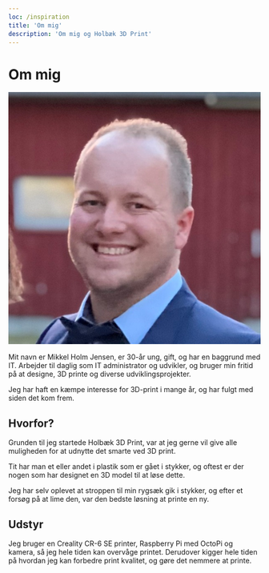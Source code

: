```yaml
---
loc: /inspiration
title: 'Om mig'
description: 'Om mig og Holbæk 3D Print'
---
```


# Om mig
<img src="/me.jpg" class="w-60 float-right ml-4">

Mit navn er Mikkel Holm Jensen, er 30-år ung, gift, og har en baggrund med IT. Arbejder til daglig som IT administrator og udvikler, og bruger min fritid på at designe, 3D printe og diverse udviklingsprojekter.

Jeg har haft en kæmpe interesse for 3D-print i mange år, og har fulgt med siden det kom frem.

## Hvorfor?

Grunden til jeg startede Holbæk 3D Print, var at jeg gerne vil give alle muligheden for at udnytte det smarte ved 3D print. 

Tit har man et eller andet i plastik som er gået i stykker, og oftest er der nogen som har designet en 3D model til at løse dette.

Jeg har selv oplevet at stroppen til min rygsæk gik i stykker, og efter et forsøg på at lime den, var den bedste løsning at printe en ny.

## Udstyr

Jeg bruger en Creality CR-6 SE printer, Raspberry Pi med OctoPi og kamera, så jeg hele tiden kan overvåge printet.
Derudover kigger hele tiden på hvordan jeg kan forbedre print kvalitet, og gøre det nemmere at printe.
